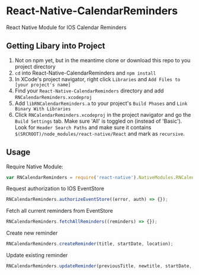 # React-Native-CalendarReminders
React Native Module for IOS Calendar Reminders

## Getting Libary into Project

1. Not on npm yet, but in the meantime clone or download this repo to you project directory
2. `cd` into React-Native-CalendarReminders and `npm install`
3. In XCode's project navigator, right click `Libraries` and `Add Files to [your project's name]`
4. Find your `React-Native-CalendarReminders` directory and add `RNCalendarReminders.xcodeproj`
5. Add `libRNCalendarReminders.a` to your project's `Build Phases` and `Link Binary With Libraries`
6. Click `RNCalendarReminders.xcodeproj` in the project navigator and go the `Build Settings` tab. Make sure 'All' is toggled on (instead of 'Basic'). Look for `Header Search Paths` and make sure it contains `$(SRCROOT)/node_modules/react-native/React` and mark as `recursive`.

## Usage

Require Native Module:
```javascript
var RNCalendarReminders = require('react-native').NativeModules.RNCalendarReminders;
```

Request authorization to IOS EventStore

```javascript
RNCalendarReminders.authorizeEventStore((error, auth) => {});
```

Fetch all current reminders from EventStore

```javascript
RNCalendarReminders.fetchAllReminders((reminders) => {});
```

Create new reminder

```javascript
RNCalendarReminders.createReminder(title, startDate, location);
```

Update existing reminder

```javascript
RNCalendarReminders.updateReminder(previousTitle, newtitle, startDate, location);
```
